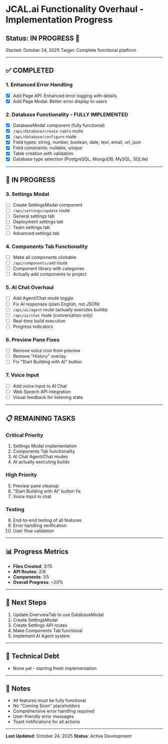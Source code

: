 # JCAL.ai Functionality Overhaul - Implementation Progress

## Status: IN PROGRESS 🚧

Started: October 24, 2025
Target: Complete functional platform

---

## ✅ COMPLETED

### 1. Enhanced Error Handling
- [x] Add Page API: Enhanced error logging with details
- [x] Add Page Modal: Better error display to users

### 2. Database Functionality - FULLY IMPLEMENTED
- [x] DatabaseModal component (fully functional)
- [x] `/api/database/create-table` route
- [x] `/api/database/configure` route
- [x] Field types: string, number, boolean, date, text, email, url, json
- [x] Field constraints: nullable, unique
- [x] Table creation with validation
- [x] Database type selection (PostgreSQL, MongoDB, MySQL, SQLite)

---

## 🚧 IN PROGRESS

### 3. Settings Modal
- [ ] Create SettingsModal component
- [ ] `/api/settings/update` route
- [ ] General settings tab
- [ ] Deployment settings tab
- [ ] Team settings tab
- [ ] Advanced settings tab

### 4. Components Tab Functionality
- [ ] Make all components clickable
- [ ] `/api/components/add` route
- [ ] Component library with categories
- [ ] Actually add components to project

### 5. AI Chat Overhaul
- [ ] Add Agent/Chat mode toggle
- [ ] Fix AI responses (plain English, not JSON)
- [ ] `/api/ai/agent` route (actually executes builds)
- [ ] `/api/ai/chat` route (conversation only)
- [ ] Real-time build execution
- [ ] Progress indicators

### 6. Preview Pane Fixes
- [ ] Remove voice icon from preview
- [ ] Remove "History" overlay
- [ ] Fix "Start Building with AI" button

### 7. Voice Input
- [ ] Add voice input to AI Chat
- [ ] Web Speech API integration
- [ ] Visual feedback for listening state

---

## 📋 REMAINING TASKS

### Critical Priority
1. Settings Modal implementation
2. Components Tab functionality
3. AI Chat Agent/Chat modes
4. AI actually executing builds

### High Priority
5. Preview pane cleanup
6. "Start Building with AI" button fix
7. Voice input in chat

### Testing
8. End-to-end testing of all features
9. Error handling verification
10. User flow validation

---

## 📊 Progress Metrics

- **Files Created**: 3/15
- **API Routes**: 2/8
- **Components**: 1/5
- **Overall Progress**: ~20%

---

## 🎯 Next Steps

1. Update OverviewTab to use DatabaseModal
2. Create SettingsModal
3. Create Settings API routes
4. Make Components Tab functional
5. Implement AI Agent system

---

## 🔧 Technical Debt

- None yet - starting fresh implementation

---

## 📝 Notes

- All features must be fully functional
- No "Coming Soon" placeholders
- Comprehensive error handling required
- User-friendly error messages
- Toast notifications for all actions

---

**Last Updated**: October 24, 2025
**Status**: Active Development

